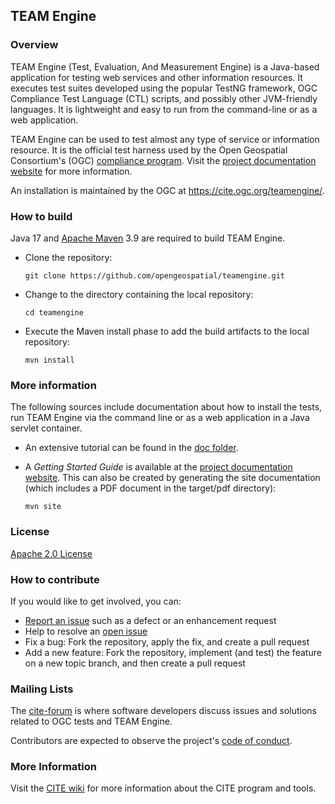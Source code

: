 ## TEAM Engine

### Overview 

TEAM Engine (Test, Evaluation, And Measurement Engine) is a Java-based application for 
testing web services and other information resources. It executes test suites developed 
using the popular TestNG framework, OGC Compliance Test Language (CTL) scripts, and possibly 
other JVM-friendly languages. It is lightweight and easy to run from the command-line or 
as a web application. 

TEAM Engine can be used to test almost any type of service or information resource. It is 
the official test harness used by the Open Geospatial Consortium's (OGC) [compliance program](https://www.ogc.org/resources/compliance/). 
Visit the [project documentation website](https://opengeospatial.github.io/teamengine/) 
for more information.

An installation is maintained by the OGC at https://cite.ogc.org/teamengine/.

### How to build

Java 17 and [Apache Maven](http://maven.apache.org/) 3.9 are required to build TEAM Engine.

* Clone the repository:

   `git clone https://github.com/opengeospatial/teamengine.git`

* Change to the directory containing the local repository:

   `cd teamengine`

* Execute the Maven install phase to add the build artifacts to the local repository:

   `mvn install`

### More information 

The following sources include documentation about how to install the tests, run TEAM Engine via the 
command line or as a web application in a Java servlet container.

* An extensive tutorial can be found in the [doc folder](https://github.com/opengeospatial/teamengine/blob/master/src/site/doc/en/index.rst). 

* A _Getting Started Guide_ is available at the [project documentation website](https://opengeospatial.github.io/teamengine/). 
This can also be created by generating the site documentation (which includes a PDF 
document in the target/pdf directory):

   `mvn site` 

### License

[Apache 2.0 License](LICENSE.txt)

### How to contribute

If you would like to get involved, you can:

* [Report an issue](https://github.com/opengeospatial/teamengine/issues) such as a defect or an 
enhancement request
* Help to resolve an [open issue](https://github.com/opengeospatial/teamengine/issues?q=is%3Aopen)
* Fix a bug: Fork the repository, apply the fix, and create a pull request
* Add a new feature: Fork the repository, implement (and test) the feature on a new topic 
branch, and then create a pull request

### Mailing Lists

The [cite-forum](https://lists.ogc.org/mailman/listinfo/cite-forum) is where software developers discuss issues 
and solutions related to OGC tests and TEAM Engine. 

Contributors are expected to observe the project's [code of conduct](https://github.com/opengeospatial/teamengine/blob/master/CODE_OF_CONDUCT.md).

### More Information

Visit the [CITE wiki](https://github.com/opengeospatial/cite/wiki) for more information about the 
CITE program and tools.
